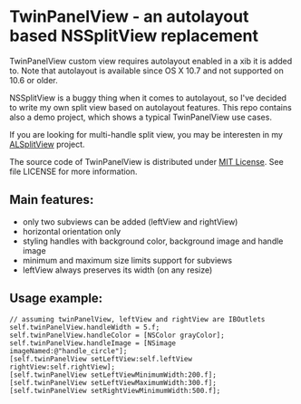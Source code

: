 # TwinPanelView - an autolayout based NSSplitView replacement

TwinPanelView custom view requires autolayout enabled in a xib it is added to. Note that autolayout is available since OS X 10.7 and not supported on 10.6 or older.

NSSplitView is a buggy thing when it comes to autolayout, so I've decided to write my own split view based on autolayout features. This repo contains also a demo project, which shows a typical TwinPanelView use cases.

If you are looking for multi-handle split view, you may be interesten in my [ALSplitView](https://github.com/silvansky/ALSplitView) project.

The source code of TwinPanelView is distributed under [MIT License](http://en.wikipedia.org/wiki/MIT_License). See file LICENSE for more information.

## Main features:

- only two subviews can be added (leftView and rightView)
- horizontal orientation only
- styling handles with background color, background image and handle image
- minimum and maximum size limits support for subviews
- leftView always preserves its width (on any resize)

## Usage example:

``` obj-c
// assuming twinPanelView, leftView and rightView are IBOutlets
self.twinPanelView.handleWidth = 5.f;
self.twinPanelView.handleColor = [NSColor grayColor];
self.twinPanelView.handleImage = [NSimage imageNamed:@"handle_circle"];
[self.twinPanelView setLeftView:self.leftView rightView:self.rightView];
[self.twinPanelView setLeftViewMinimumWidth:200.f];
[self.twinPanelView setLeftViewMaximumWidth:300.f];
[self.twinPanelView setRightViewMinimumWidth:500.f];
```
